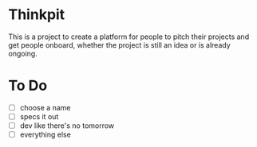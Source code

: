 # Thinkpit

This is a project to create a platform for people to pitch their projects and get people onboard, whether the project is still an idea or is already ongoing.

# To Do
  - [ ] choose a name
  - [ ] specs it out
  - [ ] dev like there's no tomorrow
  - [ ] everything else
